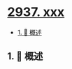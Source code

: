 # [2937. xxx](https://github.com/Tdahuyou/TNotes.leetcode/tree/main/notes/2937.%20xxx)

<!-- region:toc -->

- [1. 📝 概述](#1--概述)

<!-- endregion:toc -->

## 1. 📝 概述
